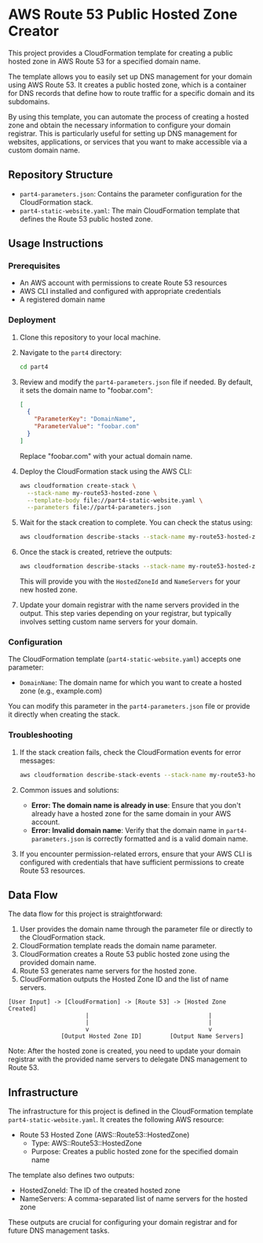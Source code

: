 # AWS Route 53 Public Hosted Zone Creator

This project provides a CloudFormation template for creating a public hosted zone in AWS Route 53 for a specified domain name.

The template allows you to easily set up DNS management for your domain using AWS Route 53. It creates a public hosted zone, which is a container for DNS records that define how to route traffic for a specific domain and its subdomains.

By using this template, you can automate the process of creating a hosted zone and obtain the necessary information to configure your domain registrar. This is particularly useful for setting up DNS management for websites, applications, or services that you want to make accessible via a custom domain name.

## Repository Structure

- `part4-parameters.json`: Contains the parameter configuration for the CloudFormation stack.
- `part4-static-website.yaml`: The main CloudFormation template that defines the Route 53 public hosted zone.

## Usage Instructions

### Prerequisites

- An AWS account with permissions to create Route 53 resources
- AWS CLI installed and configured with appropriate credentials
- A registered domain name

### Deployment

1. Clone this repository to your local machine.

2. Navigate to the `part4` directory:

   ```bash
   cd part4
   ```

3. Review and modify the `part4-parameters.json` file if needed. By default, it sets the domain name to "foobar.com":

   ```json
   [
     {
       "ParameterKey": "DomainName",
       "ParameterValue": "foobar.com"
     }
   ]
   ```

   Replace "foobar.com" with your actual domain name.

4. Deploy the CloudFormation stack using the AWS CLI:

   ```bash
   aws cloudformation create-stack \
     --stack-name my-route53-hosted-zone \
     --template-body file://part4-static-website.yaml \
     --parameters file://part4-parameters.json
   ```

5. Wait for the stack creation to complete. You can check the status using:

   ```bash
   aws cloudformation describe-stacks --stack-name my-route53-hosted-zone
   ```

6. Once the stack is created, retrieve the outputs:

   ```bash
   aws cloudformation describe-stacks --stack-name my-route53-hosted-zone --query 'Stacks[0].Outputs'
   ```

   This will provide you with the `HostedZoneId` and `NameServers` for your new hosted zone.

7. Update your domain registrar with the name servers provided in the output. This step varies depending on your registrar, but typically involves setting custom name servers for your domain.

### Configuration

The CloudFormation template (`part4-static-website.yaml`) accepts one parameter:

- `DomainName`: The domain name for which you want to create a hosted zone (e.g., example.com)

You can modify this parameter in the `part4-parameters.json` file or provide it directly when creating the stack.

### Troubleshooting

1. If the stack creation fails, check the CloudFormation events for error messages:

   ```bash
   aws cloudformation describe-stack-events --stack-name my-route53-hosted-zone
   ```

2. Common issues and solutions:
   - **Error: The domain name is already in use**: Ensure that you don't already have a hosted zone for the same domain in your AWS account.
   - **Error: Invalid domain name**: Verify that the domain name in `part4-parameters.json` is correctly formatted and is a valid domain name.

3. If you encounter permission-related errors, ensure that your AWS CLI is configured with credentials that have sufficient permissions to create Route 53 resources.

## Data Flow

The data flow for this project is straightforward:

1. User provides the domain name through the parameter file or directly to the CloudFormation stack.
2. CloudFormation template reads the domain name parameter.
3. CloudFormation creates a Route 53 public hosted zone using the provided domain name.
4. Route 53 generates name servers for the hosted zone.
5. CloudFormation outputs the Hosted Zone ID and the list of name servers.

```
[User Input] -> [CloudFormation] -> [Route 53] -> [Hosted Zone Created]
                      |                                  |
                      |                                  |
                      v                                  v
               [Output Hosted Zone ID]        [Output Name Servers]
```

Note: After the hosted zone is created, you need to update your domain registrar with the provided name servers to delegate DNS management to Route 53.

## Infrastructure

The infrastructure for this project is defined in the CloudFormation template `part4-static-website.yaml`. It creates the following AWS resource:

- Route 53 Hosted Zone (AWS::Route53::HostedZone)
  - Type: AWS::Route53::HostedZone
  - Purpose: Creates a public hosted zone for the specified domain name

The template also defines two outputs:
- HostedZoneId: The ID of the created hosted zone
- NameServers: A comma-separated list of name servers for the hosted zone

These outputs are crucial for configuring your domain registrar and for future DNS management tasks.
